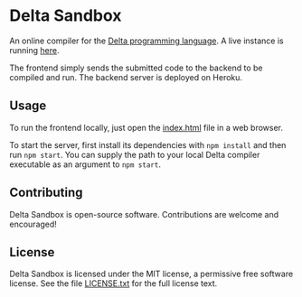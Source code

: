 # Delta Sandbox

An online compiler for the [Delta programming language](https://github.com/delta-lang/delta).
A live instance is running [here](https://delta-lang.github.io/delta-sandbox).

The frontend simply sends the submitted code to the backend to be compiled and
run. The backend server is deployed on Heroku.

## Usage

To run the frontend locally, just open the [index.html](index.html) file in a
web browser.

To start the server, first install its dependencies with `npm install` and then
run `npm start`. You can supply the path to your local Delta compiler executable
as an argument to `npm start`.

## Contributing

Delta Sandbox is open-source software. Contributions are welcome and encouraged!

## License

Delta Sandbox is licensed under the MIT license, a permissive free software
license. See the file [LICENSE.txt](LICENSE.txt) for the full license text.
